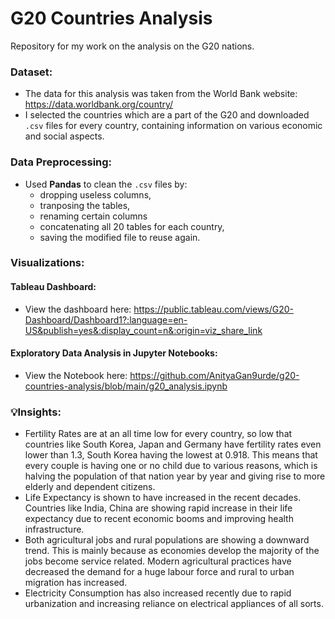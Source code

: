 # G20 Countries Analysis
Repository for my work on the analysis on the G20 nations.<br>
### Dataset: 
- The data for this analysis was taken from the World Bank website: https://data.worldbank.org/country/
- I selected the countries which are a part of the G20 and downloaded `.csv` files for every country, containing information on various economic and social aspects.
### Data Preprocessing:
- Used **Pandas** to clean the `.csv` files by:
  - dropping useless columns, 
  - tranposing the tables, 
  - renaming certain columns 
  - concatenating all 20 tables for each country,
  - saving the modified file to reuse again.
### Visualizations:
#### Tableau Dashboard:
- View the dashboard here: https://public.tableau.com/views/G20-Dashboard/Dashboard1?:language=en-US&publish=yes&:display_count=n&:origin=viz_share_link
#### Exploratory Data Analysis in Jupyter Notebooks:
- View the Notebook here: https://github.com/AnityaGan9urde/g20-countries-analysis/blob/main/g20_analysis.ipynb
### 💡Insights:
- Fertility Rates are at an all time low for every country, so low that countries like South Korea, Japan and Germany have fertility rates even lower than 1.3, South Korea having the lowest at 0.918. This means that every couple is having one or no child due to various reasons, which is halving the population of that nation year by year and giving rise to more elderly and dependent citizens.
- Life Expectancy is shown to have increased in the recent decades. Countries like India, China are showing rapid increase in their life expectancy due to recent economic booms and improving health infrastructure.
- Both agricultural jobs and rural populations are showing a downward trend. This is mainly because as economies develop the majority of the jobs become service related. Modern agricultural practices have decreased the demand for a huge labour force and rural to urban migration has increased.
- Electricity Consumption has also increased recently due to rapid urbanization and increasing reliance on electrical appliances of all sorts.

